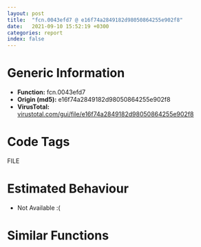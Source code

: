 ```yaml
---
layout: post
title:  "fcn.0043efd7 @ e16f74a2849182d98050864255e902f8"
date:   2021-09-10 15:52:19 +0300
categories: report
index: false
---
```


# Generic Information
- **Function:** fcn.0043efd7
- **Origin (md5):** e16f74a2849182d98050864255e902f8
- **VirusTotal:** [virustotal.com/gui/file/e16f74a2849182d98050864255e902f8][virustotal_ref]

# Code Tags
<span class="tag" id="FILE">FILE</span>


# Estimated Behaviour
<ul><li class="bhv-desc" id="na">Not Available :(</li></ul>

# Similar Functions
<script type="text/javascript" src="https://www.gstatic.com/charts/loader.js"></script>
<script type="text/javascript">

    google.charts.load('current', {'packages':['corechart']});
    google.charts.setOnLoadCallback(drawChart);

    function drawChart() {
    var data = new google.visualization.DataTable();
        data.addColumn('number', 'X');
        data.addColumn('number', 'Y');
        data.addColumn({type: 'string', role: 'tooltip', 'p': {'html': true}});
        data.addColumn({'type': 'string', 'role': 'style'});
        
        data.addRows([
    [0, 0, '<b><a href="/report/fcn.0043efd7@e16f74a2849182d98050864255e902f8">fcn.0043efd7</a><br>@e16f74a2849182d98050864255e902f8</b><br>', 'point { fill-color: #e0440e; }'],

        ]);

    var options = {
        title: 'Similarity Plot',
        legend: 'none',
        colors: ['#dedbd9', '#e6693e', '#ec8f6e', '#f3b49f', '#f6c7b6'],
        tooltip: {isHtml: true, trigger: 'both'},
        explorer: {
        actions: ["dragToZoom", "rightClickToReset"],
        },
        chartArea: {
        width: '80%',
        height: '80%'
        },
        width: '100%',
        height: '100%'
    };

    var chart = new google.visualization.ScatterChart(document.getElementById('chart_div'));

    chart.draw(data, options);
    }
    
</script>


<div id="chart_div" style="width: 100%px; height: 100%;"></div>

# Disassembled Code
{% highlight nasm %}

push 0xa4
mov eax, 0x4510eb
call fcn.0044cc59
fld qword[0x4708c8]
mov eax, dword[ebp+8]
fstp qword[ebp-0x60]
xor esi, esi
fld qword[0x470930]
push esi
fstp qword[ebp-0x60]
push 0x80
fld qword[0x470928]
push 3
fstp qword[ebp-0x60]
push esi
fld qword[0x470960]
push 1
fstp qword[ebp-0x60]
mov dword[ebp-0x84], eax
fld qword[ebp-0x60]
mov eax, dword[ebp+0xc]
fsub qword[0x470920]
push 0x80000000
push eax
mov byte[ebp-0x51], 0
fstp qword[ebp-0x60]
call dword[sym.imp.KERNEL32.dll_CreateFileW]
push 0x48
mov dword[ebp-0x90], eax
pop ebx
cmp eax, 0xffffffff
je off.b999
push eax
call fcn.0043c66e
mov dword[ebp-0x94], eax
cmp eax, esi
je off.b988
push eax
call fcn.0043c650
fld qword[0x4708c8]
fstp qword[ebp-0x60]
mov dword[ebp-0x64], eax
fld qword[0x470930]
fstp qword[ebp-0x60]
fld qword[0x470928]
fstp qword[ebp-0x60]
fld qword[0x470960]
fstp qword[ebp-0x60]
fld qword[ebp-0x60]
fsub qword[0x470920]
fstp qword[ebp-0x60]
cmp eax, esi
je off.b988
xor eax, eax
push 6
pop ecx
mov dword[ebp-0xb0], esi
push 0x28
lea edi, [ebp-0xac]
rep stosd
mov dword[ebp-0x4c], ebx
mov eax, dword[ebp-0x4c]
shl eax, 6
cdq
pop ecx
idiv ecx
mov ecx, dword[ebp-0x4c]
push 0xffffffffffffff9f
sub eax, ecx
mov ecx, dword[ebp-0x4c]
lea eax, [eax+ecx-0x51]
add eax, dword[ebp-0x4c]
add eax, dword[ebp-0x4c]
mov dword[ebp-0x4c], eax
mov eax, dword[ebp-0x4c]
mov ecx, dword[ebp-0x4c]
sub eax, ecx
add eax, dword[ebp-0x4c]
mov dword[ebp-0x4c], eax
add dword[ebp-0x4c], 0x54
mov eax, dword[ebp-0x4c]
mov ecx, dword[ebp-0x4c]
imul eax, ecx
pop ecx
sub ecx, eax
mov eax, dword[ebp-0x4c]
sub ecx, eax
add ecx, dword[ebp-0x4c]
push 0xffffffffffffffb8
mov dword[ebp-0x4c], ecx
add dword[ebp-0x4c], 0xfffffffe
mov eax, dword[ebp-0x4c]
mov ecx, dword[ebp-0x4c]
imul eax, ecx
mov ecx, dword[ebp-0x4c]
imul eax, eax, 0x18
imul ecx, ecx, 0x56
sub eax, ecx
add eax, dword[ebp-0x4c]
pop ecx
add eax, dword[ebp-0x4c]
push 0x38
add eax, dword[ebp-0x4c]
mov dword[ebp-0x4c], eax
mov eax, dword[ebp-0x4c]
sub ecx, eax
add ecx, dword[ebp-0x4c]
add ecx, dword[ebp-0x4c]
mov dword[ebp-0x4c], ecx
mov eax, dword[ebp-0x4c]
cdq
pop ecx
idiv ecx
mov ecx, dword[ebp-0x4c]
imul ecx, ecx, 0xffffffd4
sub ecx, eax
mov eax, dword[ebp-0x4c]
shl eax, 5
add ecx, eax
mov eax, dword[ebp-0x4c]
sub ecx, eax
add ecx, dword[ebp-0x4c]
lea eax, [ebp-0xb0]
add ecx, dword[ebp-0x4c]
push eax
push dword[ebp-0x64]
mov dword[ebp-0x4c], ecx
call fcn.0043c636
test eax, eax
je off.b905
push dword[0x4771c0]
lea eax, [ebp-0x48]
call fcn.004045d8
lea eax, [ebp-0x48]
mov dword[ebp-4], esi
push eax
lea esi, [ebp-0x2c]
call fcn.0040264a
mov byte[ebp-4], 1
cmp dword[ebp-0x18], 0x10
mov ecx, dword[ebp-0x2c]
mov eax, ecx
jae off.b466
mov eax, esi
inc eax
cmp dword[ebp-0x18], 0x10
jae off.b476
lea ecx, [ebp-0x2c]
test eax, eax
je off.b482
sub eax, ecx
push 0x2f
mov edi, eax
lea esi, [ebp-0x2c]
call fcn.00403b94
mov dword[ebp-0x4c], ebx
mov eax, dword[ebp-0x4c]
shl eax, 6
cdq
push 0x28
pop ecx
idiv ecx
mov ecx, dword[ebp-0x4c]
push 0xffffffffffffff9f
mov edi, dword[ebp-0x64]
sub eax, ecx
mov ecx, dword[ebp-0x4c]
lea eax, [eax+ecx-0x51]
add eax, dword[ebp-0x4c]
add eax, dword[ebp-0x4c]
mov dword[ebp-0x4c], eax
mov eax, dword[ebp-0x4c]
mov ecx, dword[ebp-0x4c]
sub eax, ecx
add eax, dword[ebp-0x4c]
mov dword[ebp-0x4c], eax
add dword[ebp-0x4c], 0x54
mov eax, dword[ebp-0x4c]
mov ecx, dword[ebp-0x4c]
imul eax, ecx
pop ecx
sub ecx, eax
mov eax, dword[ebp-0x4c]
sub ecx, eax
add ecx, dword[ebp-0x4c]
push 0xffffffffffffffb8
mov dword[ebp-0x4c], ecx
add dword[ebp-0x4c], 0xfffffffe
mov eax, dword[ebp-0x4c]
mov ecx, dword[ebp-0x4c]
imul eax, ecx
mov ecx, dword[ebp-0x4c]
imul eax, eax, 0x18
imul ecx, ecx, 0x56
sub eax, ecx
add eax, dword[ebp-0x4c]
pop ecx
add eax, dword[ebp-0x4c]
push 0x38
add eax, dword[ebp-0x4c]
mov dword[ebp-0x4c], eax
mov eax, dword[ebp-0x4c]
sub ecx, eax
add ecx, dword[ebp-0x4c]
add ecx, dword[ebp-0x4c]
mov dword[ebp-0x4c], ecx
mov eax, dword[ebp-0x4c]
cdq
pop ecx
idiv ecx
mov ecx, dword[ebp-0x4c]
imul ecx, ecx, 0xffffffd4
sub ecx, eax
mov eax, dword[ebp-0x4c]
shl eax, 5
add ecx, eax
mov eax, dword[ebp-0x4c]
sub ecx, eax
add ecx, dword[ebp-0x4c]
add ecx, dword[ebp-0x4c]
mov eax, dword[ebp-0x38]
mov esi, dword[ebp-0xa4]
mov dword[ebp-0x4c], ecx
mov ecx, dword[ebp-0x1c]
lea edx, [ecx+eax]
cmp esi, edx
jb off.b736
sub esi, ecx
add esi, edi
jmp off.b730
cmp dword[ebp-0x18], 0x10
mov eax, dword[ebp-0x2c]
jae off.b705
lea eax, [ebp-0x2c]
push dword[ebp-0x1c]
push eax
push esi
call fcn.00410e21
add esp, 0xc
test eax, eax
je off.b1225
mov eax, dword[ebp-0x38]
dec esi
add eax, edi
cmp esi, eax
jae off.b693
and dword[ebp-0x88], 0
and dword[ebp-0x8c], 0
lea eax, [ebp-0x8c]
push eax
lea eax, [ebp-0x88]
push eax
push dword[ebp-0xa4]
mov eax, edi
call fcn.0044763d
add esp, 0xc
test al, al
je off.b877
mov esi, dword[ebp-0x84]
mov eax, dword[ebp-0x8c]
mov ecx, dword[ebp-0x88]
add esi, 0x8c
call fcn.0040456f
push dword[ebp-0x88]
call fcn.00412e7c
mov dword[ebp-0x4c], 6
mov eax, dword[ebp-0x4c]
pop ecx
mov ecx, dword[ebp-0x4c]
imul eax, ecx
mov ecx, dword[ebp-0x4c]
imul eax, eax, 0x37
imul ecx, ecx, 0x48
add eax, ecx
add eax, dword[ebp-0x4c]
mov dword[ebp-0x4c], eax
mov eax, dword[ebp-0x4c]
mov dword[ebp-0x4c], eax
mov eax, dword[ebp-0x4c]
add eax, dword[ebp-0x4c]
mov dword[ebp-0x4c], eax
mov byte[ebp-0x51], 1
push 1
xor edi, edi
lea esi, [ebp-0x2c]
call fcn.00404af1
or dword[ebp-4], 0xffffffff
push 1
lea esi, [ebp-0x48]
call fcn.00404af1
xor esi, esi
push dword[ebp-0x64]
call fcn.0043c627
fld qword[0x470960]
fstp qword[ebp-0x68]
fld qword[ebp-0x68]
fsub qword[0x470958]
fstp qword[ebp-0x68]
fld qword[ebp-0x68]
fadd qword[ebp-0x68]
fstp qword[ebp-0x68]
fld qword[ebp-0x68]
fmul qword[0x470950]
fstp qword[ebp-0x68]
fld qword[ebp-0x68]
fmul qword[0x470948]
fmul qword[ebp-0x68]
fsub qword[0x470940]
fstp qword[ebp-0x68]
fld qword[ebp-0x68]
fsub qword[0x470938]
fstp qword[ebp-0x68]
push dword[ebp-0x94]
call fcn.0043ccbf
push dword[ebp-0x90]
call fcn.0043ccbf
cmp byte[ebp-0x51], 0
je off.b1043
mov eax, dword[ebp-0x84]
push dword[eax+0x9c]
push dword[0x4771c4]
push esi
call fcn.0043b050
add esp, 0xc
mov dword[ebp-0x4c], ebx
mov eax, dword[ebp-0x4c]
shl eax, 6
cdq
push 0x28
pop ecx
idiv ecx
mov ecx, dword[ebp-0x4c]
push 0xffffffffffffff9f
sub eax, ecx
mov ecx, dword[ebp-0x4c]
lea eax, [eax+ecx-0x51]
add eax, dword[ebp-0x4c]
add eax, dword[ebp-0x4c]
mov dword[ebp-0x4c], eax
mov eax, dword[ebp-0x4c]
mov ecx, dword[ebp-0x4c]
sub eax, ecx
add eax, dword[ebp-0x4c]
mov dword[ebp-0x4c], eax
add dword[ebp-0x4c], 0x54
mov eax, dword[ebp-0x4c]
mov ecx, dword[ebp-0x4c]
imul eax, ecx
pop ecx
sub ecx, eax
mov eax, dword[ebp-0x4c]
sub ecx, eax
add ecx, dword[ebp-0x4c]
push 0xffffffffffffffb8
mov dword[ebp-0x4c], ecx
add dword[ebp-0x4c], 0xfffffffe
mov eax, dword[ebp-0x4c]
mov ecx, dword[ebp-0x4c]
imul eax, ecx
mov ecx, dword[ebp-0x4c]
imul eax, eax, 0x18
imul ecx, ecx, 0x56
sub eax, ecx
add eax, dword[ebp-0x4c]
pop ecx
add eax, dword[ebp-0x4c]
push 0x38
add eax, dword[ebp-0x4c]
mov dword[ebp-0x4c], eax
mov eax, dword[ebp-0x4c]
sub ecx, eax
add ecx, dword[ebp-0x4c]
add ecx, dword[ebp-0x4c]
mov dword[ebp-0x4c], ecx
mov eax, dword[ebp-0x4c]
cdq
pop ecx
idiv ecx
mov ecx, dword[ebp-0x4c]
imul ecx, ecx, 0xffffffd4
sub ecx, eax
mov eax, dword[ebp-0x4c]
shl eax, 5
add ecx, eax
mov eax, dword[ebp-0x4c]
sub ecx, eax
add ecx, dword[ebp-0x4c]
mov al, byte[ebp-0x51]
add ecx, dword[ebp-0x4c]
mov dword[ebp-0x4c], ecx
call fcn.0044ccdc
ret 8
mov dword[ebp-0x4c], esi
test esi, esi
je off.b736
sub esi, dword[ebp-0x38]
cmp dword[ebp-0x34], 0x10
mov eax, dword[ebp-0x48]
jae off.b1251
lea eax, [ebp-0x48]
push dword[ebp-0x38]
push eax
push esi
call fcn.00410e21
add esp, 0xc
test eax, eax
je off.b1279
cmp esi, edi
je off.b736
dec esi
jmp off.b1239
fldz
fst qword[ebp-0x70]
fld qword[0x4708e0]
fstp qword[ebp-0x60]
fld qword[0x4708d8]
fst qword[ebp-0x78]
fld qword[0x4708d0]
fstp qword[ebp-0x80]
fld qword[0x4708c8]
fstp qword[ebp-0x80]
fld qword[0x4708c0]
fst qword[ebp-0x80]
fld qword[ebp-0x70]
fcomp qword[ebp-0x80]
fnstsw ax
test ah, 0x41
jp off.b1432
fld qword[ebp-0x80]
fld qword[ebp-0x60]
fmul qword[0x4708b8]
fsubp st(1)
fsub qword[ebp-0x70]
fld qword[ebp-0x78]
fmul qword[ebp-0x70]
fmulp st(2)
fsubrp st(1)
fadd qword[ebp-0x70]
fsub qword[0x4708b0]
fstp qword[ebp-0x78]
fld qword[ebp-0x78]
fsubrp st(2)
fld qword[ebp-0x60]
faddp st(2)
fld qword[ebp-0x80]
faddp st(2)
fmul qword[ebp-0x78]
fmul qword[0x4708a8]
fdiv qword[0x4708f0]
fsubp st(1)
fld qword[ebp-0x78]
fmul qword[0x4708a0]
faddp st(1)
fsub qword[ebp-0x70]
fstp qword[ebp-0x70]
jmp off.b1438
fstp st(2)
fstp st(0)
fstp st(0)
test esi, esi
je off.b736
mov ecx, dword[ebp-0x38]
mov eax, dword[ebp-0x4c]
sub eax, ecx
sub eax, esi
add ecx, esi
mov esi, dword[ebp-0x84]
add esi, 0x8c
call fcn.0040456f
fldz
fst qword[ebp-0x70]
fld qword[0x4708e0]
fstp qword[ebp-0x60]
fld qword[0x4708d8]
fst qword[ebp-0x78]
fld qword[0x4708d0]
fstp qword[ebp-0x80]
fld qword[0x4708c8]
fstp qword[ebp-0x80]
fld qword[0x4708c0]
fst qword[ebp-0x80]
fld qword[ebp-0x70]
fcomp qword[ebp-0x80]
fnstsw ax
test ah, 0x41
jp off.b1628
fld qword[ebp-0x80]
fld qword[ebp-0x60]
fmul qword[0x4708b8]
fsubp st(1)
fsub qword[ebp-0x70]
fld qword[ebp-0x78]
fmul qword[ebp-0x70]
fmulp st(2)
fsubrp st(1)
fadd qword[ebp-0x70]
fsub qword[0x4708b0]
fstp qword[ebp-0x78]
fld qword[ebp-0x78]
fsubrp st(2)
fld qword[ebp-0x60]
faddp st(2)
fld qword[ebp-0x80]
faddp st(2)
fmul qword[ebp-0x78]
fmul qword[0x4708a8]
fdiv qword[0x4708f0]
fsubp st(1)
fld qword[ebp-0x78]
fmul qword[0x4708a0]
faddp st(1)
fsub qword[ebp-0x70]
fstp qword[ebp-0x70]
jmp off.b1634
fstp st(2)
fstp st(0)
fstp st(0)
fld qword[0x470960]
fstp qword[ebp-0x50]
fld qword[ebp-0x50]
fsub qword[0x470958]
fstp qword[ebp-0x50]
fld qword[ebp-0x50]
fadd qword[ebp-0x50]
fstp qword[ebp-0x50]
fld qword[ebp-0x50]
fmul qword[0x470950]
fstp qword[ebp-0x50]
fld qword[ebp-0x50]
fmul qword[0x470948]
fmul qword[ebp-0x50]
fsub qword[0x470940]
fstp qword[ebp-0x50]
fld qword[ebp-0x50]
fsub qword[0x470938]
fstp qword[ebp-0x50]
jmp off.b873

{% endhighlight %}

[virustotal_ref]: https://www.virustotal.com/gui/file/e16f74a2849182d98050864255e902f8
